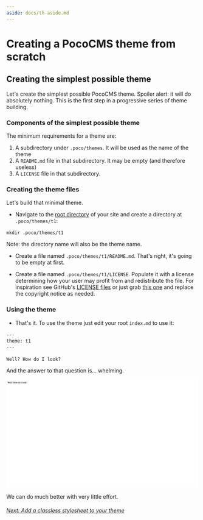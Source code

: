 ```yaml
---
aside: docs/th-aside.md
---
```


# Creating a PocoCMS theme from scratch

## Creating the simplest possible theme

Let's create the simplest possible PocoCMS theme. Spoiler alert: it 
will do absolutely nothing. This is the first step in a progressive
series of theme building.


### Components of the simplest possible theme 

The minimum requirements for a theme are:

1. A subdirectory under `.poco/themes`. It will be used as the name of the theme
2. A `README.md` file in that subdirectory. It may be empty (and therefore useless)
3. A `LICENSE` file in that subdirectory.

### Creating the theme files

Let's build that minimal theme.

* Navigate to the [root directory](glossary.html#root-directory) of your
site and create a directory at `.poco/themes/t1`:

```
mkdir .poco/themes/t1
```

Note: the directory name will also be the theme name.

* Create a file named `.poco/themes/t1/README.md`. That's right,
it's going to be empty at first.

* Create a file named `.poco/themes/t1/LICENSE`.
Populate it with a license determining how your user may profit from
and redistribute the file. For inspiration see GitHub's 
[LICENSE files](https://docs.github.com/en/communities/setting-up-your-project-for-healthy-contributions/adding-a-license-to-a-repository) or just grab [this one](https://github.com/pococms/poco/blob/main/LICENSE) and replace the copyright notice as needed.

### Using the theme

* That's it. To use the theme just edit your root `index.md` 
to use it:

```
---
theme: t1
---

Well? How do I look?
```

And the answer to that question is... whelming.

![Screenshot of a minimal, empty theme](img/minimal-t1-theme.png)

We can do much better with very little effort.

###### [Next: Add a classless stylesheet to your theme](th-add-classless-css.html)




